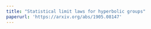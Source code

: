 ```yaml
---
title: "Statistical limit laws for hyperbolic groups"
paperurl: 'https://arxiv.org/abs/1905.08147'
---
```


